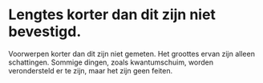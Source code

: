 # Lengtes korter dan dit zijn niet bevestigd.

Voorwerpen korter dan dit zijn niet gemeten. Het groottes ervan zijn alleen
schattingen. Sommige dingen, zoals kwantumschuim, worden verondersteld er te
zijn, maar het zijn geen feiten.
